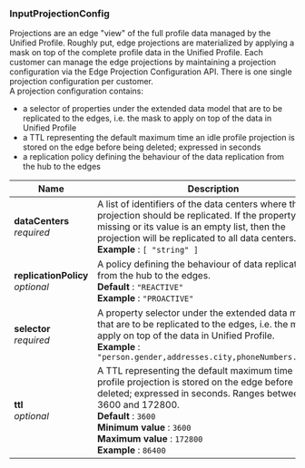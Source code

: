 
<a name="inputprojectionconfig"></a>
### InputProjectionConfig
Projections are an edge "view" of the full profile data managed by the Unified Profile. Roughly put, edge projections are materialized by applying a mask on top of the complete profile data in the Unified Profile. Each customer can manage the edge projections by maintaining a projection configuration via the Edge Projection Configuration API. There is one single projection configuration per customer. <br/>A projection configuration contains:<ul><li>a selector of properties under the extended data model that are to be replicated to the edges, i.e. the mask to apply on top of the data in Unified Profile</li><li>a TTL representing the default maximum time an idle profile projection is stored on the edge before being deleted; expressed in seconds</li><li>a replication policy defining the behaviour of the data replication from the hub to the edges</li></ul>


|Name|Description|Schema|
|---|---|---|
|**dataCenters**  <br>*required*|A list of identifiers of the data centers where the projection should be replicated. If the property is missing or its value is an empty list, then the projection will be replicated to all data centers.  <br>**Example** : `[ "string" ]`|< string > array|
|**replicationPolicy**  <br>*optional*|A policy defining the behaviour of data replication from the hub to the edges.  <br>**Default** : `"REACTIVE"`  <br>**Example** : `"PROACTIVE"`|enum (PROACTIVE, REACTIVE)|
|**selector**  <br>*required*|A property selector under the extended data model that are to be replicated to the edges, i.e. the mask to apply on top of the data in Unified Profile.  <br>**Example** : `"person.gender,addresses.city,phoneNumbers.number"`|string|
|**ttl**  <br>*optional*|A TTL representing the default maximum time an idle profile projection is stored on the edge before being deleted; expressed in seconds. Ranges between 3600 and 172800.  <br>**Default** : `3600`  <br>**Minimum value** : `3600`  <br>**Maximum value** : `172800`  <br>**Example** : `86400`|integer (int32)|



